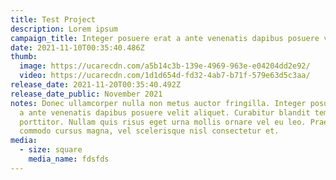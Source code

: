 ```yaml
---
title: Test Project
description: Lorem ipsum
campaign_title: Integer posuere erat a ante venenatis dapibus posuere velit aliquet.
date: 2021-11-10T00:35:40.486Z
thumb:
  image: https://ucarecdn.com/a5b14c3b-139e-4969-963e-e04204dd2e92/
  video: https://ucarecdn.com/1d1d654d-fd32-4ab7-b71f-579e63d5c3aa/
release_date: 2021-11-20T00:35:40.492Z
release_date_public: November 2021
notes: Donec ullamcorper nulla non metus auctor fringilla. Integer posuere erat
  a ante venenatis dapibus posuere velit aliquet. Curabitur blandit tempus
  porttitor. Nullam quis risus eget urna mollis ornare vel eu leo. Praesent
  commodo cursus magna, vel scelerisque nisl consectetur et.
media:
  - size: square
    media_name: fdsfds
---
```

